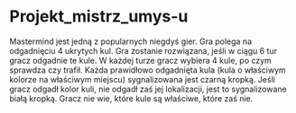 # Projekt_mistrz_umys-u
Mastermind jest jedną z popularnych niegdyś gier. Gra polega na odgadnięciu 4 ukrytych kul. Gra zostanie rozwiązana, jeśli w ciągu 6 tur gracz odgadnie te kule. W każdej turze gracz wybiera 4 kule, po czym sprawdza czy trafił. Każda prawidłowo odgadnięta kula (kula o właściwym kolorze na właściwym miejscu) sygnalizowana jest czarną kropką. Jeśli gracz odgadł kolor kuli, nie odgadł zaś jej lokalizacji, jest to sygnalizowane białą kropką. Gracz nie wie, które kule są właściwe, które zaś nie.
